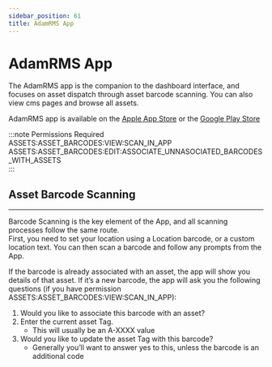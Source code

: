 ```yaml
---
sidebar_position: 61
title: AdamRMS App
---
```


# AdamRMS App

The AdamRMS app is the companion to the dashboard interface, and focuses on asset dispatch through asset barcode scanning. You can also view cms pages and browse all assets.

AdamRMS app is available on the [Apple App Store](https://apps.apple.com/us/app/id1519443182) or the [Google Play Store](https://play.google.com/store/apps/details?id=com.bstudios.adamrms)

:::note Permissions Required
ASSETS:ASSET_BARCODES:VIEW:SCAN_IN_APP  
ASSETS:ASSET_BARCODES:EDIT:ASSOCIATE_UNNASOCIATED_BARCODES_WITH_ASSETS  
:::

## Asset Barcode Scanning
---

Barcode Scanning is the key element of the App, and all scanning processes follow the same route.  
First, you need to set your location using a Location barcode, or a custom location text. You can then scan a barcode and follow any prompts from the App.

If the barcode is already associated with an asset, the app will show you details of that asset.
If it’s a new barcode, the app will ask you the following questions (if you have permission ASSETS:ASSET_BARCODES:VIEW:SCAN_IN_APP):
1. Would you like to associate this barcode with an asset?
2. Enter the current asset Tag.
   - This will usually be an A-XXXX value
3. Would you like to update the asset Tag with this barcode?
   - Generally you’ll want to answer yes to this, unless the barcode is an additional code
